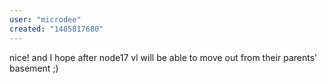 ```yaml
---
user: "microdee"
created: "1485817680"
---
```


nice! and I hope after node17 vl will be able to move out from their parents' basement ;)

